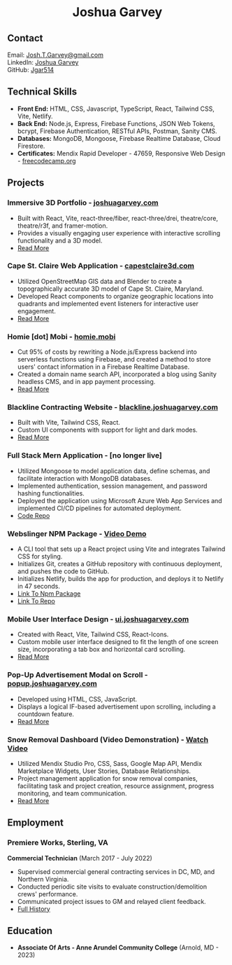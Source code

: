 <h1 align="center">Joshua Garvey</h1>

## Contact

Email: [Josh.T.Garvey@gmail.com](mailto:Josh.T.Garvey@gmail.com)  
LinkedIn: [Joshua Garvey](https://www.linkedin.com/in/josh-garvey/)  
GitHub: [Jgar514](https://github.com/jgar514)

## Technical Skills

- **Front End:** HTML, CSS, Javascript, TypeScript, React, Tailwind CSS, Vite, Netlify.
- **Back End:** Node.js, Express, Firebase Functions, JSON Web Tokens, bcrypt, Firebase Authentication, RESTful APIs, Postman, Sanity CMS.
- **Databases:** MongoDB, Mongoose, Firebase Realtime Database, Cloud Firestore.
- **Certificates:** Mendix Rapid Developer - 47659, Responsive Web Design - [freecodecamp.org](https://www.freecodecamp.org/certification/fcc2b302e22-9501-496b-811b-b81638c8b757/responsive-web-design)

## Projects

### Immersive 3D Portfolio - [joshuagarvey.com](https://joshuagarvey.com/)

- Built with React, Vite, react-three/fiber, react-three/drei, theatre/core, theatre/r3f, and framer-motion.
- Provides a visually engaging user experience with interactive scrolling functionality and a 3D model.
- [Read More](https://github.com/Jgar514/JoshandEllie/blob/main/README.md)

### Cape St. Claire Web Application - [capestclaire3d.com](https://www.capestclaire3d.com/)

- Utilized OpenStreetMap GIS data and Blender to create a topographically accurate 3D model of Cape St. Claire, Maryland.
- Developed React components to organize geographic locations into quadrants and implemented event listeners for interactive user
engagement.
- [Read More](https://github.com/Jgar514/cscapp)

### Homie [dot] Mobi - [homie.mobi](https://https://homie.mobi/)

- Cut 95% of costs by rewriting a Node.js/Express backend into serverless functions using Firebase, and created a method to store users' contact information in a Firebase Realtime Database.
- Created a domain name search API, incorporated a blog using Sanity headless CMS, and in app payment processing.
- [Read More](https://github.com/HomieMobi/Homie.Mobi)

### Blackline Contracting Website - [blackline.joshuagarvey.com](https://blackline.joshuagarvey.com/)

- Built with Vite, Tailwind CSS, React.
- Custom UI components with support for light and dark modes.
- [Read More](https://github.com/Jgar514/blacklinecontracting.com/blob/beta/README.md)
  
### Full Stack Mern Application - [no longer live]

- Utilized Mongoose to model application data, define schemas, and facilitate interaction with MongoDB databases.
- Implemented authentication, session management, and password hashing functionalities.
- Deployed the application using Microsoft Azure Web App Services and implemented CI/CD pipelines for automated deployment.
- [Code Repo](https://github.com/Jgar514/mern-azure)

### Webslinger NPM Package - [Video Demo](https://youtu.be/Yp3bqXM4nm8?si=qVRPSB7VyL00McKD)

- A CLI tool that sets up a React project using Vite and integrates Tailwind CSS for styling.
- Initializes Git, creates a GitHub repository with continuous deployment, and pushes the code to GitHub.
- Initializes Netlify, builds the app for production, and deploys it to Netlify in 47 seconds.
- [Link To Npm Package](https://www.npmjs.com/package/webslinger)
- [Link To Repo](https://github.com/Jgar514/npm)

### Mobile User Interface Design - [ui.joshuagarvey.com](https://ui.joshuagarvey.com/)

- Created with React, Vite, Tailwind CSS, React-Icons.
- Custom mobile user interface designed to fit the length of one screen size, incorporating a tab box and horizontal card scrolling.
- [Read More](https://github.com/Jgar514/mobileUI_subdomain_netlify/blob/main/README.md)

### Pop-Up Advertisement Modal on Scroll - [popup.joshuagarvey.com](https://popup.joshuagarvey.com/)

- Developed using HTML, CSS, JavaScript.
- Displays a logical IF-based advertisement upon scrolling, including a countdown feature.
- [Read More](https://github.com/Jgar514/subdomain_popup/blob/main/README.md)

### Snow Removal Dashboard (Video Demonstration) - [Watch Video](https://www.youtube.com/watch?v=mOTKgQKJZSM)

- Utilized Mendix Studio Pro, CSS, Sass, Google Map API, Mendix Marketplace Widgets, User Stories, Database Relationships.
- Project management application for snow removal companies, facilitating task and project creation, resource assignment, progress monitoring, and team communication.
- [Read More](https://github.com/Jgar514/removeSnow/blob/main/README.md)

## Employment

### Premiere Works, Sterling, VA

**Commercial Technician** (March 2017 - July 2022)

- Supervised commercial general contracting services in DC, MD, and Northern Virginia.
- Conducted periodic site visits to evaluate construction/demolition crews' performance.
- Communicated project issues to GM and relayed client feedback.
- [Full History](https://github.com/Jgar514/workhistory/blob/main/README.md)

## Education

- **Associate Of Arts - Anne Arundel Community College** (Arnold, MD - 2023)
